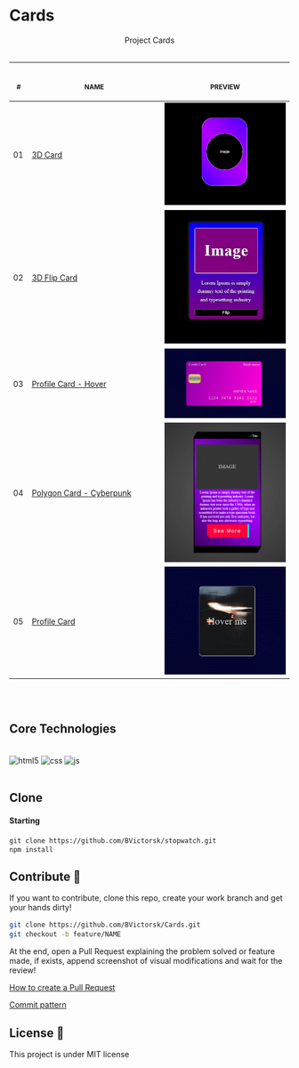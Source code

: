 # Cards

<p align="center">
    Project Cards
    <br>
    <br>
    <table>
        <thead>
            <tr>
                <th align="center">
                    <img width="20" height="1"> 
                    <p>
                        <small>#</small>
                    </p>
                </th>
                <th align="center">
                    <img width="300" height="1"> 
                    <p> 
                        <small>
                            NAME
                        </small>
                    </p>
                </th>
                <th align="center">
                    <img width="201" height="1">
                    <p align="center"> 
                        <small>
                        PREVIEW
                        </small>
                    </p>
                </th>
            </tr>
        </thead>
        <tbody>
            <tr>
                <td>01</td>
                <td><a href="https://github.com/BVictorsk/Cards/tree/main/3D_Card" target="_blank">3D Card </a></td>
                <td align="center"><img width="300px" src="3D_Card/assets/3dCard.gif" /></td>
            </tr>
            <tr>
                <td>02</td>
                <td><a href="https://github.com/BVictorsk/Cards/tree/main/3D_Flip_Card" target="_blank">3D Flip Card</a></td>
                <td align="center"><img width="300px" src="3D_Flip_Card/assets/Flip.gif" /></td>
            </tr>
            <tr>
                <td>03</td>
                <td><a href="https://github.com/BVictorsk/Cards/tree/main/credit_Card" target="_blank">Profile Card - Hover</a></td>
                <td align="center"><img width="300px" src="credit_Card/assets/Credit.PNG" /></td>
            </tr>
            <tr>
                <td>04</td>
                <td><a href="https://github.com/BVictorsk/Cards/tree/main/cyberpunk" target="_blank">Polygon Card - Cyberpunk</a></td>
                <td align="center"><img width="300px" src="cyberpunk/assets/cyber.gif" /></td>
            </tr>
            <tr>
                <td>05</td>
                <td><a href="https://github.com/BVictorsk/Cards/tree/main/profile_Card" target="_blank">Profile Card</a></td>
                <td align="center"><img width="300px" src="profile_Card/assets/profile.gif" /></td>
            </tr>
        </tbody>
    </table>
</p>

<br/>
<br/>

## Core Technologies
<br/>
<div style="display: inline_block">
  <img align="center" alt="html5" src="https://img.shields.io/badge/HTML5-FF5900?style=for-the-badge&logo=html5&logoColor=white" />
  <img align="center" alt="css" src="https://img.shields.io/badge/CSS3-009DEB?style=for-the-badge&logo=css3&logoColor=white" />
  <img align="center" alt="js" src="https://img.shields.io/badge/JavaScript-F7DF1E?style=for-the-badge&logo=javascript&logoColor=black" />
</div>

<br/>


<h2 id="clone">Clone</h2>

<h4>Starting</h4>

```
git clone https://github.com/BVictorsk/stopwatch.git
npm install
```


<h2 id="contribute">Contribute 🚀</h2>

If you want to contribute, clone this repo, create your work branch and get your hands dirty!

```bash
git clone https://github.com/BVictorsk/Cards.git
git checkout -b feature/NAME
```

 At the end, open a Pull Request explaining the problem solved or feature made, if exists, append screenshot of visual modifications and wait for the review!

[How to create a Pull Request](https://www.atlassian.com/br/git/tutorials/making-a-pull-request)

[Commit pattern](https://gist.github.com/joshbuchea/6f47e86d2510bce28f8e7f42ae84c716)


<h2 id="license">License 📃 </h2>

This project is under MIT license
